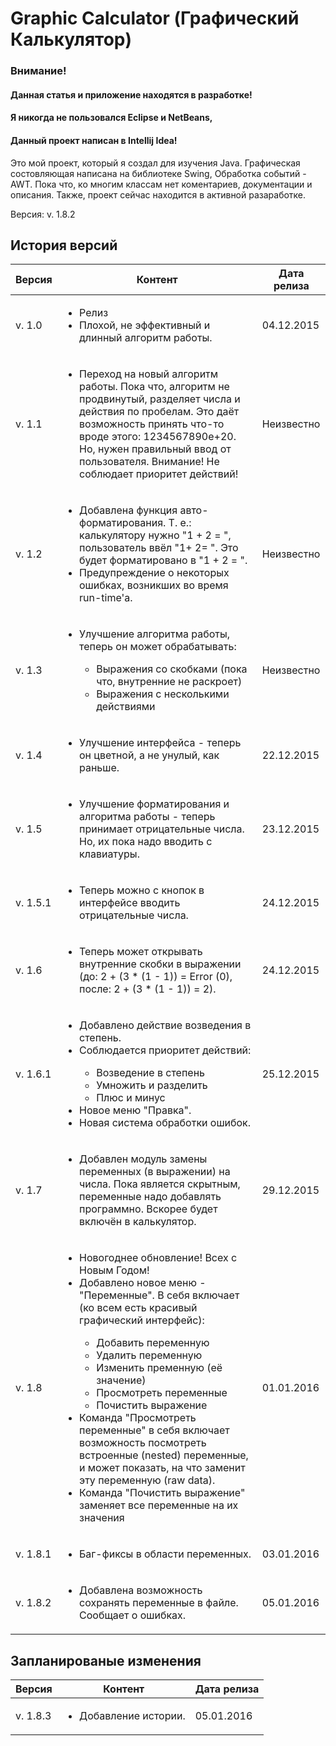 # Graphic Calculator (Графический Калькулятор)

### **Внимание!**
#### Данная статья и приложение находятся в разработке!
#### Я никогда не пользовался Eclipse и NetBeans,
#### Данный проект написан в Intellij Idea!

Это мой проект, который я создал для изучения Java. 
Графическая состовляющая написана на библиотеке Swing, 
Обработка событий - AWT. 
Пока что, ко многим классам нет коментариев, документации и описания. 
Также, проект сейчас находится в активной разаработке.

Версия: v. 1.8.2

## История версий

|  Версия  | Контент | Дата релиза |
|----------|---------|-------------|
| v. 1.0   | <ul><li>Релиз</li><li>Плохой, не эффективный и длинный алгоритм работы.</li></ul> | 04.12.2015 |
| v. 1.1   | <ul><li>Переход на новый алгоритм работы. Пока что, алгоритм не продвинутый, разделяет числа и действия по пробелам. Это даёт возможность принять что-то вроде этого: 1234567890e+20. Но, нужен правильный ввод от пользователя. Внимание! Не соблюдает приоритет действий!</li></ul> | Неизвестно |
| v. 1.2   | <ul><li>Добавлена функция авто-форматирования. Т. е.: калькулятору нужно "1 + 2 = ", пользователь ввёл "1+ 2= ". Это  будет форматировано в "1 + 2 = ".</li><li>Предупреждение о некоторых ошибках, возникших во время run-time'а.</li></ul> | Неизвестно |
| v. 1.3   | <ul><li>Улучшение алгоритма работы, теперь он может обрабатывать: </li><ul><li>Выражения со скобками (пока что, внутренние не раскроет)</li><li>Выражения с несколькими действиями</li></ul></ul> | Неизвестно |
| v. 1.4   | <ul><li>Улучшение интерфейса - теперь он цветной, а не унулый, как раньше.</li></ul> | 22.12.2015 |
| v. 1.5   | <ul><li>Улучшение форматирования и алгоритма работы - теперь принимает отрицательные числа. Но, их пока надо вводить с клавиатуры.</ul></li> | 23.12.2015 |
| v. 1.5.1 | <ul><li>Теперь можно с кнопок в интерфейсе вводить отрицательные числа.</ul></li> | 24.12.2015 |
| v. 1.6   | <ul><li>Теперь может открывать внутренние скобки в выражении (до: 2 + (3 * (1 - 1)) = Error (0), после: 2 + (3 * (1 - 1)) = 2).</ul></li> | 24.12.2015 |
| v. 1.6.1 | <ul><li>Добавлено действие возведения в степень.</li><li>Соблюдается приоритет действий:</li><ul><li>Возведение в степень</li><li>Умножить и разделить</li><li>Плюс и минус</li></ul></li><li>Новое меню "Правка".</li><li>Новая система обработки ошибок.</l></ul> | 25.12.2015 |
| v. 1.7   | <ul><li>Добавлен модуль замены переменных (в выражении) на числа. Пока является скрытным, переменные надо добавлять программно. Вскорее будет включён в калькулятор.</li></ul> | 29.12.2015 |
| v. 1.8   | <ul><li>Новогоднее обновление! Всех с Новым Годом!</li><li>Добавлено новое меню - "Переменные". В себя включает (ко всем есть красивый графический интерфейс):</li><ul><li>Добавить переменную</li><li>Удалить переменную</li><li>Изменить пременную (её значение)</li><li>Просмотреть переменные</li><li>Почистить выражение</li></ul><li>Команда "Просмотреть переменные" в себя включает возможность посмотреть встроенные (nested) переменные, и может показать, на что заменит эту переменную (raw data).</li><li>Команда "Почистить выражение" заменяет все переменные на их значения</li></ul> | 01.01.2016 |
| v. 1.8.1 | <ul><li>Баг-фиксы в области переменных.</li></ul> | 03.01.2016 |
| v. 1.8.2 | <ul><li>Добавлена возможность сохранять переменные в файле. Сообщает о ошибках.</li></ul> | 05.01.2016 |

## Запланированые изменения

|  Версия  | Контент | Дата релиза |
|----------|---------|-------------|
| v. 1.8.3 | <ul><li>Добавление истории.</li></ul> | 05.01.2016  |